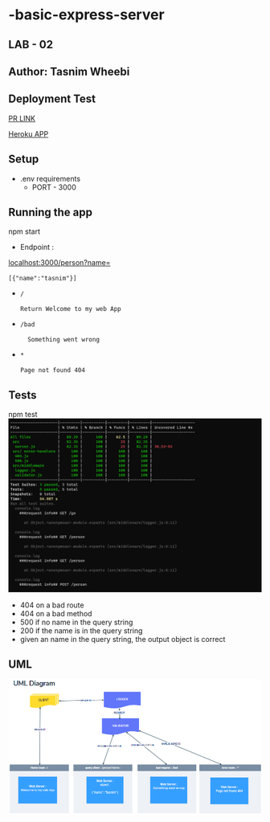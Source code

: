 # -basic-express-server

## LAB - 02
## **Author: Tasnim Wheebi**

## **Deployment Test**


[PR LINK](https://github.com/Tasnimwheebi/basic-express-server/pull/2 )


[Heroku APP](https://tasnim-basic-express-server.herokuapp.com/ )

## **Setup**
* .env requirements
  * PORT - 3000


## **Running the app**
npm start

* Endpoint :

 <localhost:3000/person?name=>

    [{"name":"tasnim"}]

  * `/`
            
        Return Welcome to my web App

  * `/bad` 

          Something went wrong

  * `*`

        Page not found 404
## **Tests**
npm test 
![Test img](img/basic-express-server.PNG)

* 404 on a bad route
* 404 on a bad method
* 500 if no name in the query string
* 200 if the name is in the query string
* given an name in the query string, the output object is correct


## **UML**

![UML](img/1.PNG)
